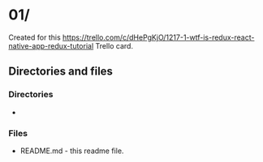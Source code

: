 # 01/

Created for this https://trello.com/c/dHePgKjO/1217-1-wtf-is-redux-react-native-app-redux-tutorial Trello card.

## Directories and files

### Directories
* 

### Files

* README.md - this readme file.